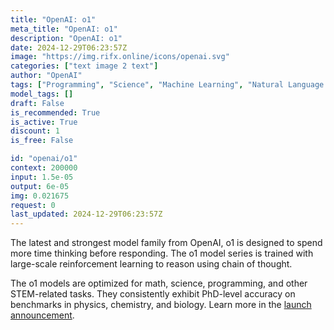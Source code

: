 ```yaml
---
title: "OpenAI: o1"
meta_title: "OpenAI: o1"
description: "OpenAI: o1"
date: 2024-12-29T06:23:57Z
image: "https://img.rifx.online/icons/openai.svg"
categories: ["text image 2 text"]
author: "OpenAI"
tags: ["Programming", "Science", "Machine Learning", "Natural Language Processing", "Data Science"]
model_tags: []
draft: False
is_recommended: True
is_active: True
discount: 1
is_free: False

id: "openai/o1"
context: 200000
input: 1.5e-05
output: 6e-05
img: 0.021675
request: 0
last_updated: 2024-12-29T06:23:57Z
---
```


The latest and strongest model family from OpenAI, o1 is designed to spend more time thinking before responding. The o1 model series is trained with large-scale reinforcement learning to reason using chain of thought. 

The o1 models are optimized for math, science, programming, and other STEM-related tasks. They consistently exhibit PhD-level accuracy on benchmarks in physics, chemistry, and biology. Learn more in the [launch announcement](https://openai.com/o1).


